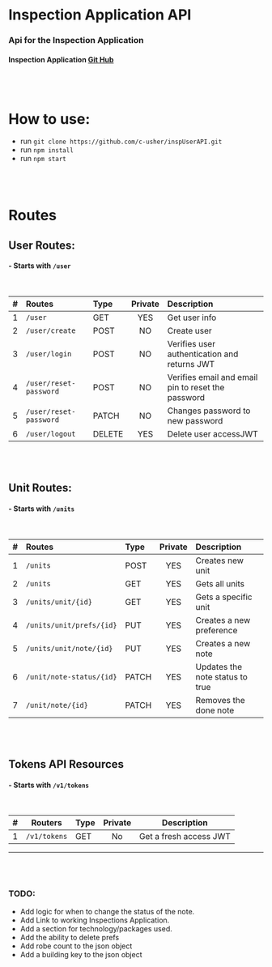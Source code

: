 # **Inspection Application API**

### Api for the Inspection Application

#### Inspection Application [Git Hub](https://github.com/c-usher/InspFrontEnd.git)

 <br />
 <br />

# **How to use**:

- run `git clone https://github.com/c-usher/inspUserAPI.git`
- run `npm install`
- run `npm start`

 <br />
 <br />

# **Routes**

## User Routes:

#### - Starts with **`/user`**

<br />

| #   | Routes                 | Type   | Private | Description                                        |
| --- | :--------------------- | :----- | :-----: | :------------------------------------------------- |
| 1   | `/user`                | GET    |   YES   | Get user info                                      |
| 2   | `/user/create`         | POST   |   NO    | Create user                                        |
| 3   | `/user/login`          | POST   |   NO    | Verifies user authentication and returns JWT       |
| 4   | `/user/reset-password` | POST   |   NO    | Verifies email and email pin to reset the password |
| 5   | `/user/reset-password` | PATCH  |   NO    | Changes password to new password                   |
| 6   | `/user/logout`         | DELETE |   YES   | Delete user accessJWT                              |

<br/>
<br/>

## Unit Routes:

#### - Starts with **`/units`**

<br />

| #   | Routes                   | Type  | Private | Description                     |
| --- | :----------------------- | :---- | :-----: | :------------------------------ |
| 1   | `/units`                 | POST  |   YES   | Creates new unit                |
| 2   | `/units`                 | GET   |   YES   | Gets all units                  |
| 3   | `/units/unit/{id}`       | GET   |   YES   | Gets a specific unit            |
| 4   | `/units/unit/prefs/{id}` | PUT   |   YES   | Creates a new preference        |
| 5   | `/units/unit/note/{id}`  | PUT   |   YES   | Creates a new note              |
| 6   | `/unit/note-status/{id}` | PATCH |   YES   | Updates the note status to true |
| 7   | `/unit/note/{id}`        | PATCH |   YES   | Removes the done note           |

<br/>
<br/>

## Tokens API Resources

#### - Starts with **`/v1/tokens`**

<br />

| #   | Routers      | Type | Private | Description            |
| --- | ------------ | :--- | :-----: | ---------------------- |
| 1   | `/v1/tokens` | GET  |   No    | Get a fresh access JWT |

---

<br/>
<br/>

### TODO:

- Add logic for when to change the status of the note.
- Add Link to working Inspections Application.
- Add a section for technology/packages used.
- Add the ability to delete prefs
- Add robe count to the json object
- Add a building key to the json object
